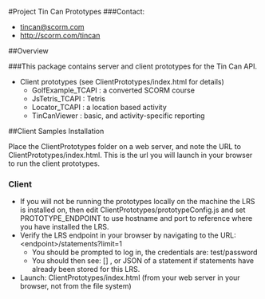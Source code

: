 #Project Tin Can Prototypes
###Contact:
* tincan@scorm.com
* http://scorm.com/tincan

##Overview

###This package contains server and client prototypes for the Tin Can API.
* Client prototypes (see ClientPrototypes/index.html for details)
	* GolfExample\_TCAPI : a converted SCORM course
	* JsTetris\_TCAPI : Tetris
	* Locator\_TCAPI : a location based activity
	* TinCanViewer : basic, and activity-specific reporting

##Client Samples Installation

Place the ClientPrototypes folder on a web server, and note the URL to ClientPrototypes/index.html.
This is the url you will launch in your browser to run the client prototypes.

### Client
 * If you will not be running the prototypes locally on the machine the LRS is installed on, then edit ClientPrototypes/prototypeConfig.js
and set PROTOTYPE_ENDPOINT to use hostname and port to reference where you have installed the LRS.
 * Verify the LRS endpoint in your browser by navigating to the URL: &lt;endpoint&gt;/statements?limit=1
	* You should be prompted to log in, the credentials are: test/password
	* You should then see: [] , or JSON of a statement if statements have already been stored for this LRS.
 * Launch: ClientPrototypes/index.html (from your web server in your browser, not from the file system) 
